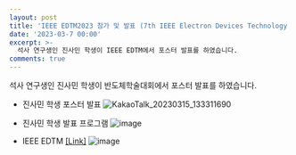 ```yaml
---
layout: post
title: 'IEEE EDTM2023 참가 및 발표 (7th IEEE Electron Devices Technology and Manufacturing(EDTM) Conference 2023)'
date: '2023-03-7 00:00'
excerpt: >-
  석사 연구생인 진사민 학생이 IEEE EDTM에서 포스터 발표를 하였습니다. 
comments: true
---
```


석사 연구생인 진사민 학생이 반도체학술대회에서 포스터 발표를 하였습니다.  


- 진사민 학생 포스터 발표
![KakaoTalk_20230315_133311690](https://user-images.githubusercontent.com/80964488/225207874-c45d701e-d377-481d-a1a6-c4f1fac10df6.jpg)


- 진사민 학생 발표 프로그램
![image](https://user-images.githubusercontent.com/80964488/225207300-178adff4-cae2-4d79-8244-07c5db9100da.png)


- IEEE EDTM [[Link]](https://ewh.ieee.org/conf/edtm/2023/index.html)
![image](https://user-images.githubusercontent.com/80964488/225207647-b63d871d-bbd1-4128-89b3-bd4b4c56ae46.png)